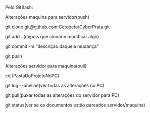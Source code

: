 Pelo GitBash:

Alterações maquina para servidor(push)

git clone git@github.com:Cetobeta/CyberPrata.git

git add . (depois que clonar e modificar algo)

git commit -m "descrição daquela mudança"

git push

Alterações servidor para maquina(pull)

cd (PastaDoProjetoNoPC)

git log --oneline(ver todas as alterações no PC)

git pull(puxar todas as alterações do servidor para PC)

git status(ver se os documentos estão pareados servidor/maquina)
